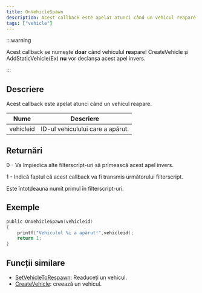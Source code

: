 ```yaml
---
title: OnVehicleSpawn
description: Acest callback este apelat atunci când un vehicul reapare.
tags: ["vehicle"]
---
```


:::warning

Acest callback se numește **doar** când vehiculul **re**apare! CreateVehicle și AddStaticVehicle(Ex) **nu** vor declanșa acest apel invers.

:::

## Descriere

Acest callback este apelat atunci când un vehicul reapare.

| Nume      | Descriere                           |
| --------- | ----------------------------------- |
| vehicleid | ID-ul vehiculului care a apărut.    |

## Returnări

0 - Va împiedica alte filterscript-uri să primească acest apel invers.

1 - Indică faptul că acest callback va fi transmis următorului filterscript.

Este întotdeauna numit primul în filterscript-uri.

## Exemple

```c
public OnVehicleSpawn(vehicleid)
{
    printf("Vehiculul %i a apărut!",vehicleid);
    return 1;
}
```

## Funcții similare

- [SetVehicleToRespawn](../functions/SetVehicleToRespawn): Readuceți un vehicul.
- [CreateVehicle](../functions/CreateVehicle): creează un vehicul.